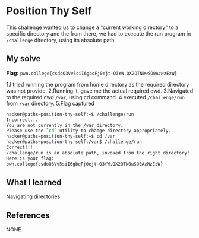 

# Position Thy Self
This challenge wanted us to change a "current working directory" to a specific directory and the from there, we had to execute the run program in `/challenge` directory, using its absolute path

## My solve
**Flag:** `pwn.college{csdoQ3Vv5siI6gbqFj0ejt-O3YW.QX2QTN0wSO0AzNzEzW}`

1.I tried running the program from home directory as the required directory was not provide.
2.Running it, gave me the actual required cwd.
3.Navigated to the required cwd `/var`, using cd command.
4.executed `/challenge/run` from `/var` directory.
5.Flag captured

```bash
hacker@paths~position-thy-self:~$ /challenge/run
Incorrect...
You are not currently in the /var directory.
Please use the `cd` utility to change directory appropriately.
hacker@paths~position-thy-self:~$ cd /var
hacker@paths~position-thy-self:/var$ /challenge/run
Correct!!!
/challenge/run is an absolute path, invoked from the right directory!
Here is your flag:
pwn.college{csdoQ3Vv5siI6gbqFj0ejt-O3YW.QX2QTN0wSO0AzNzEzW}
```

## What I learned
Navigating directories

## References 
NONE.